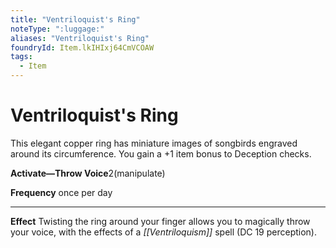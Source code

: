 ```yaml
---
title: "Ventriloquist's Ring"
noteType: ":luggage:"
aliases: "Ventriloquist's Ring"
foundryId: Item.lkIHIxj64CmVCOAW
tags:
  - Item
---
```


# Ventriloquist's Ring

This elegant copper ring has miniature images of songbirds engraved around its circumference. You gain a +1 item bonus to Deception checks.

**Activate—Throw Voice**2(manipulate)

**Frequency** once per day

* * *

**Effect** Twisting the ring around your finger allows you to magically throw your voice, with the effects of a _[[Ventriloquism]]_ spell (DC 19 perception).
